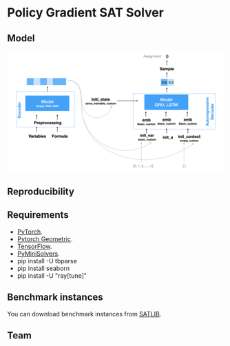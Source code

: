 # Policy Gradient SAT Solver

## Model

![Model](img/modular_model.png)

## Reproducibility

## Requirements

- [PyTorch](https://pytorch.org/get-started/locally/).
- [Pytorch Geometric](https://pytorch-geometric.readthedocs.io/en/latest/notes/installation.html).
- [TensorFlow](https://www.tensorflow.org/install).
- [PyMiniSolvers](https://github.com/liffiton/PyMiniSolvers).
- pip install -U tbparse
- pip install seaborn
- pip install -U "ray[tune]"

## Benchmark instances

You can download benchmark instances from [SATLIB](https://www.cs.ubc.ca/~hoos/SATLIB/benchm.html).

## Team
